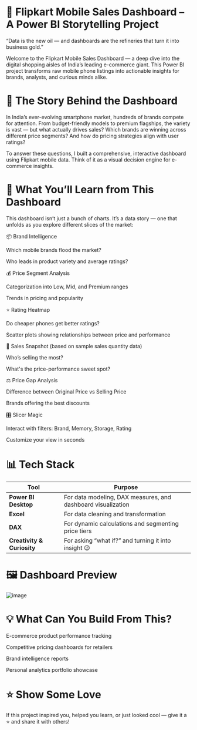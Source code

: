 # 📱 Flipkart Mobile Sales Dashboard – A Power BI Storytelling Project
“Data is the new oil — and dashboards are the refineries that turn it into business gold.”

Welcome to the Flipkart Mobile Sales Dashboard — a deep dive into the digital shopping aisles of India’s leading e-commerce giant. This Power BI project transforms raw mobile phone listings into actionable insights for brands, analysts, and curious minds alike.

# 📖 The Story Behind the Dashboard
In India’s ever-evolving smartphone market, hundreds of brands compete for attention. From budget-friendly models to premium flagships, the variety is vast — but what actually drives sales? Which brands are winning across different price segments? And how do pricing strategies align with user ratings?

To answer these questions, I built a comprehensive, interactive dashboard using Flipkart mobile data. Think of it as a visual decision engine for e-commerce insights.

# 🧠 What You’ll Learn from This Dashboard
This dashboard isn’t just a bunch of charts. It’s a data story — one that unfolds as you explore different slices of the market:

📦 Brand Intelligence

Which mobile brands flood the market?

Who leads in product variety and average ratings?

💰 Price Segment Analysis

Categorization into Low, Mid, and Premium ranges

Trends in pricing and popularity

⭐ Rating Heatmap

Do cheaper phones get better ratings?

Scatter plots showing relationships between price and performance

🛒 Sales Snapshot (based on sample sales quantity data)

Who’s selling the most?

What's the price-performance sweet spot?

⚖️ Price Gap Analysis

Difference between Original Price vs Selling Price

Brands offering the best discounts

🎛️ Slicer Magic

Interact with filters: Brand, Memory, Storage, Rating

Customize your view in seconds

# 📊 Tech Stack
| Tool                       | Purpose                                                      |
| -------------------------- | ------------------------------------------------------------ |
| **Power BI Desktop**       | For data modeling, DAX measures, and dashboard visualization |
| **Excel**                  | For data cleaning and transformation                         |
| **DAX**                    | For dynamic calculations and segmenting price tiers          |
| **Creativity & Curiosity** | For asking “what if?” and turning it into insight 😉         |

# 🖼️ Dashboard Preview
![image](https://github.com/user-attachments/assets/743db13d-8cb6-4396-adb5-b71d2355f060)

# 💡 What Can You Build From This?
E-commerce product performance tracking

Competitive pricing dashboards for retailers

Brand intelligence reports

Personal analytics portfolio showcase

# ⭐ Show Some Love
If this project inspired you, helped you learn, or just looked cool — give it a ⭐ and share it with others!




















